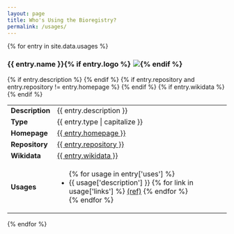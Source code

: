 ```yaml
---
layout: page
title: Who's Using the Bioregistry?
permalink: /usages/
---
```

{% for entry in site.data.usages %}

### {{ entry.name }}{% if entry.logo %}<img src="{{ entry.logo }}" style="margin-left: 5px; max-height: 35px;" />{% endif %}

<table class="table">
{% if entry.description %}
<tr>
<td><strong>Description</strong></td>
<td>{{ entry.description }}</td>
</tr>
{% endif %}
<tr>
<td><strong>Type</strong></td>
<td>{{ entry.type | capitalize }}</td>
</tr>
<tr>
<td><strong>Homepage</strong></td>
<td><a href="{{ entry.homepage }}">{{ entry.homepage }}</a></td>
</tr>
{% if entry.repository and entry.repository != entry.homepage %}
<tr>
<td><strong>Repository</strong></td>
<td><a href="{{ entry.repository }}">{{ entry.repository }}</a></td>
</tr>
{% endif %}
{% if entry.wikidata %}
<tr>
<td><strong>Wikidata</strong></td>
<td><a href="https://scholia.toolforge.org/{{ entry.wikidata }}">{{ entry.wikidata }}</a></td>
</tr>
{% endif %}
<tr>
<td><strong>Usages</strong></td>
<td>
<ul>
{% for usage in entry['uses'] %}
<li>
{{ usage['description'] }}
{% for link in usage['links'] %}
 <a href="{{ link }}">(ref)</a>
{% endfor %}
</li>
{% endfor %}
</ul>
</td>
</tr>
</table>

{% endfor %}
